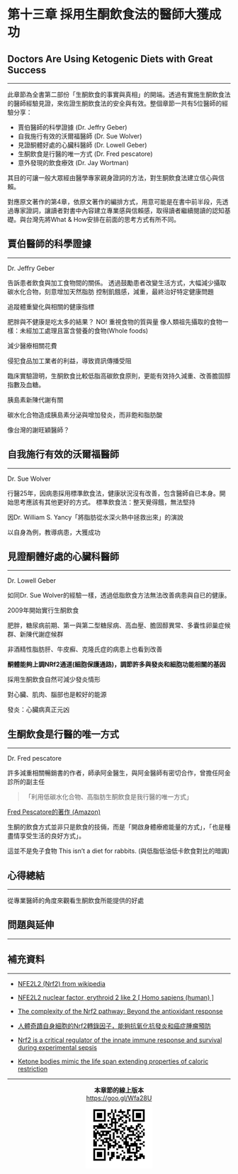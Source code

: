 # 第十三章 採用生酮飲食法的醫師大獲成功

## Doctors Are Using Ketogenic Diets with Great Success

---

此章節為全書第二部份「生酮飲食的事實與真相」的開端。透過有實施生酮飲食法的醫師經驗見證，來佐證生酮飲食法的安全與有效。整個章節一共有5位醫師的經驗分享：

* 賈伯醫師的科學證據 (Dr. Jeffry Geber)
* 自我施行有效的沃爾福醫師 (Dr. Sue Wolver)
* 見證酮體好處的心臟科醫師 (Dr. Lowell Geber)
* 生酮飲食是行醫的唯一方式 (Dr. Fred pescatore)
* 意外發現的飲食療效 (Dr. Jay Wortman)

其目的可讓一般大眾經由醫學專家親身證詞的方法，對生酮飲食法建立信心與信賴。

對應原文著作的第4章，依原文著作的編排方式，用意可能是在書中前半段，先透過專家證詞，讓讀者對書中內容建立專業感與信賴感，取得讀者繼續閱讀的認知基礎。與台灣先將What & How安排在前面的思考方式有所不同。

## 賈伯醫師的科學證據

---

Dr. Jeffry Geber

告訴患者飲食與加工食物間的關係。
透過鼓勵患者改變生活方式，大幅減少攝取碳水化合物，刻意增加天然脂肪
控制飢餓感，減重，最終治好特定健康問題

追蹤體重變化與相關的健康指標

肥胖與不健康是吃太多的結果？ NO!
重視食物的質與量
像人類祖先攝取的食物一樣：未經加工處理且富含營養的食物(Whole foods)

減少醫療相關花費

侵犯食品加工業者的利益，導致資訊傳播受阻

臨床實驗證明，生酮飲食比較低脂高碳飲食原則，更能有效持久減重、改善膽固醇指數及血糖。

胰島素新陳代謝有關

碳水化合物造成胰島素分泌與增加發炎，而非飽和脂肪酸

像台灣的謝旺穎醫師？

## 自我施行有效的沃爾福醫師

---

Dr. Sue Wolver

行醫25年，因病患採用標準飲食法，健康狀況沒有改善，包含醫師自已本身。開始思考應該有其他更好的方式。
標準飲食法：整天覺得餓，無法堅持

因Dr. William S. Yancy「將脂肪從水深火熱中拯救出來」的演說

以自身為例，教導病患，大獲成功

## 見證酮體好處的心臟科醫師

---

Dr. Lowell Geber

如同Dr. Sue Wolver的經驗一樣，透過低脂飲食方法無法改善病患與自已的健康。

2009年開始實行生酮飲食

肥胖，糖尿病前期、第一與第二型糖尿病、高血壓、膽固醇異常、多囊性卵巢症候群、新陳代謝症候群

非酒精性脂肪肝、牛皮癬、克隆氏症的病患上也看到改善

**酮體能夠上調NRf2通道(細胞保護通路)，調節許多與發炎和細胞功能相關的基因**

採用生酮飲食自然可減少發炎情形

對心臟、肌肉、腦部也是較好的能源

發炎：心臟病真正元凶

## 生酮飲食是行醫的唯一方式

---

Dr. Fred pescatore

許多減重相關暢銷書的作者，師承阿金醫生，與阿金醫師有密切合作，曾擔任阿金診所的副主任

>「利用低碳水化合物、高脂肪生酮飲食是我行醫的唯一方式」

[Fred Pescatore的著作 (Amazon)](https://www.amazon.com/Fred-Pescatore/e/B000APPPIM/ref=sr_ntt_srch_lnk_1?qid=1510358432&sr=8-1 "Books by Fred Pescatore on Amazon")

生酮的飲食方式並非只是飲食的技倆，而是「開啟身體療癒能量的方式」，「也是種盡情享受生活的良好方式」。

這並不是免子食物 This isn’t a diet for rabbits. (與低脂低油低卡飲食對比的暗諷)


## 心得總結
---

從專業醫師的角度來觀看生酮飲食所能提供的好處

## 問題與延伸

---



## 補充資料

---

* [NFE2L2 (Nrf2) from wikipedia](https://en.wikipedia.org/wiki/NFE2L2)

* [NFE2L2 nuclear factor, erythroid 2 like 2 \[ Homo sapiens \(human\) \]](https://www.ncbi.nlm.nih.gov/gene/4780)

* [The complexity of the Nrf2 pathway: Beyond the antioxidant response](https://www.ncbi.nlm.nih.gov/pmc/articles/PMC4785809/)

* [人體奇蹟自身細胞的Nrf2轉錄因子，能夠抗氧化抗發炎和癌症腫瘤預防](http://health54321.weebly.com/20581242473603935338/nrf2)

* [Nrf2 is a critical regulator of the innate immune response and survival during experimental sepsis](https://www.jci.org/articles/view/JCI25790)

* [Ketone bodies mimic the life span extending properties of caloric restriction](http://onlinelibrary.wiley.com/doi/10.1002/iub.1627/full)

---

<p align="center">
<b>本章節的線上版本</b>
<br />
<a href="https://goo.gl/Wfa28U" title="第十三章 採用生酮飲食法的醫師大獲成功">https://goo.gl/Wfa28U</a>
<br />
<img alt="第十三章 採用生酮飲食法的醫師大獲成功" src="/assets/chart-13.png" />
</p>

